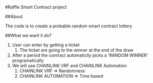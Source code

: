 #Raffle Smart Contract project 

##About

The code is to create a probable random smart contract lottery 

##What we want it do?

1. User can enter by getting a ticket 
    1. The ticket are going to the winner at the end of the draw
2. After a period the contract automaticlly picks a 'RANDOM WINNER' programatically 
3. We will use CHAINLINK VRF and CHAINLINK Automation 
    1. CHAINLINK VRF => Randomness
    2. CHAINLINK AUTOMATION => Time based